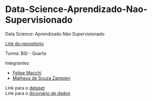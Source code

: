 # Data-Science-Aprendizado-Nao-Supervisionado
Data Science: Aprendizado Não Supervisionado

[Link do repositório](https://github.com/felipemacchiz/Data-Science-Aprendizado-Nao-Supervisionado)  
  
Turma: BSI - Quarta

Integrantes:
 - [Felipe Macchi](https://github.com/felipemacchiz/)
 - [Matheus de Souza Zampieri](https://github.com/Ohmathh/)
 
Link para o [dataset](https://mid.curitiba.pr.gov.br/dadosabertos/CasosCovid19/2022-11-09_Casos_Covid_19_-_Base_de_Dados.csv)  
Link para o [dicionário de dados](https://mid.curitiba.pr.gov.br/dadosabertos/CasosCovid19/2022-02-01_Dicionario_de_Dados%20-%20Casos%20de%20COVID.csv)  
